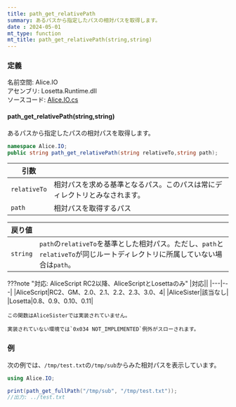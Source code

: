 ```yaml
---
title: path_get_relativePath
summary: あるパスから指定したパスの相対パスを取得します。
date : 2024-05-01
mt_type: function
mt_title: path_get_relativePath(string,string)
---
```


### 定義
名前空間: Alice.IO<br/>
アセンブリ: Losetta.Runtime.dll<br/>
ソースコード: [Alice.IO.cs](https://github.com/WSOFT-Project/Losetta/blob/master/Losetta.Runtime/Alice.IO.cs)

#### path_get_relativePath(string,string)

あるパスから指定したパスの相対パスを取得します。

```cs title="AliceScript"
namespace Alice.IO;
public string path_get_relativePath(string relativeTo,string path);
```

|引数| |
|-|-|
|`relativeTo`|相対パスを求める基準となるパス。このパスは常にディレクトリとみなされます。|
|`path`|相対パスを取得するパス|

|戻り値| |
|-|-|
|`string`|`path`の`relativeTo`を基準とした相対パス。ただし、`path`と`relativeTo`が同じルートディレクトリに所属していない場合は`path`。|

???note "対応: AliceScript RC2以降、AliceScriptとLosettaのみ"
    |対応||
    |---|---|
    |AliceScript|RC2、GM、2.0、2.1、2.2、2.3、3.0、4|
    |AliceSister|該当なし|
    |Losetta|0.8、0.9、0.10、0.11|

    この関数はAliceSisterでは実装されていません。

    実装されていない環境では`0x034 NOT_IMPLEMENTED`例外がスローされます。


### 例
次の例では、`/tmp/test.txt`の`/tmp/sub`からみた相対パスを表示しています。

```cs title="AliceScript"
using Alice.IO;

print(path_get_fullPath("/tmp/sub", "/tmp/test.txt"));
//出力: ../test.txt
```